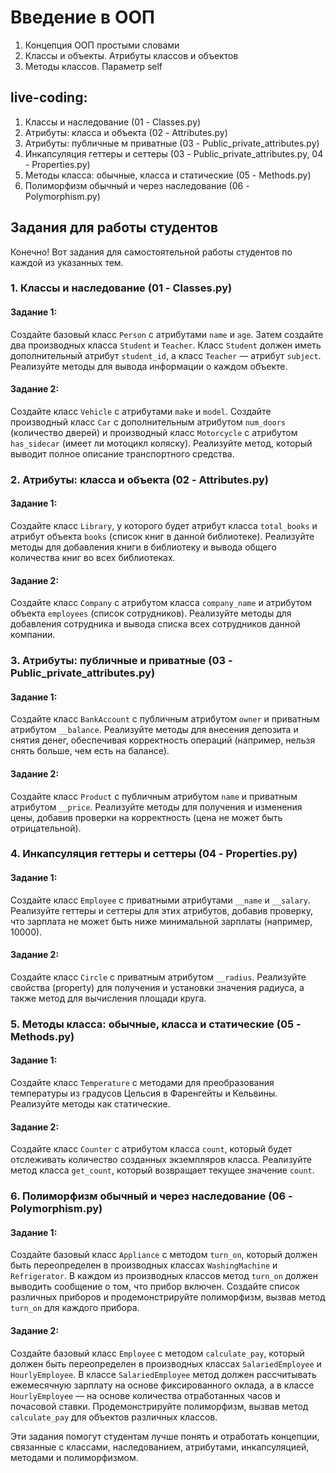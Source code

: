 # Введение в ООП

1. Концепция ООП простыми словами
2. Классы и объекты. Атрибуты классов и объектов
3. Методы классов. Параметр self

## live-coding:

1. Классы и наследование (01 - Classes.py) 
2. Атрибуты: класса и объекта (02 - Attributes.py)
3. Атрибуты: публичные м приватные (03 - Public_private_attributes.py)
4. Инкапсуляция геттеры и сеттеры (03 - Public_private_attributes.py, 04 - Properties.py)
5. Методы класса: обычные, класса и статические (05 - Methods.py)
6. Полиморфизм обычный и через наследование (06 - Polymorphism.py)


## Задания для работы студентов

Конечно! Вот задания для самостоятельной работы студентов по каждой из указанных тем.

### 1. Классы и наследование (01 - Classes.py)

#### Задание 1:

Создайте базовый класс `Person` с атрибутами `name` и `age`. Затем создайте два производных класса `Student` и `Teacher`. Класс `Student` должен иметь дополнительный атрибут `student_id`, а класс `Teacher` — атрибут `subject`. Реализуйте методы для вывода информации о каждом объекте.

#### Задание 2:
Создайте класс `Vehicle` с атрибутами `make` и `model`. Создайте производный класс `Car` с дополнительным атрибутом `num_doors` (количество дверей) и производный класс `Motorcycle` с атрибутом `has_sidecar` (имеет ли мотоцикл коляску). Реализуйте метод, который выводит полное описание транспортного средства.

### 2. Атрибуты: класса и объекта (02 - Attributes.py)
#### Задание 1:
Создайте класс `Library`, у которого будет атрибут класса `total_books` и атрибут объекта `books` (список книг в данной библиотеке). Реализуйте методы для добавления книги в библиотеку и вывода общего количества книг во всех библиотеках.

#### Задание 2:
Создайте класс `Company` с атрибутом класса `company_name` и атрибутом объекта `employees` (список сотрудников). Реализуйте методы для добавления сотрудника и вывода списка всех сотрудников данной компании.

### 3. Атрибуты: публичные и приватные (03 - Public_private_attributes.py)
#### Задание 1:
Создайте класс `BankAccount` с публичным атрибутом `owner` и приватным атрибутом `__balance`. Реализуйте методы для внесения депозита и снятия денег, обеспечивая корректность операций (например, нельзя снять больше, чем есть на балансе).

#### Задание 2:
Создайте класс `Product` с публичным атрибутом `name` и приватным атрибутом `__price`. Реализуйте методы для получения и изменения цены, добавив проверки на корректность (цена не может быть отрицательной).

### 4. Инкапсуляция геттеры и сеттеры (04 - Properties.py)
#### Задание 1:
Создайте класс `Employee` с приватными атрибутами `__name` и `__salary`. Реализуйте геттеры и сеттеры для этих атрибутов, добавив проверку, что зарплата не может быть ниже минимальной зарплаты (например, 10000).

#### Задание 2:
Создайте класс `Circle` с приватным атрибутом `__radius`. Реализуйте свойства (property) для получения и установки значения радиуса, а также метод для вычисления площади круга.

### 5. Методы класса: обычные, класса и статические (05 - Methods.py)
#### Задание 1:
Создайте класс `Temperature` с методами для преобразования температуры из градусов Цельсия в Фаренгейты и Кельвины. Реализуйте методы как статические.

#### Задание 2:
Создайте класс `Counter` с атрибутом класса `count`, который будет отслеживать количество созданных экземпляров класса. Реализуйте метод класса `get_count`, который возвращает текущее значение `count`.

### 6. Полиморфизм обычный и через наследование (06 - Polymorphism.py)
#### Задание 1:
Создайте базовый класс `Appliance` с методом `turn_on`, который должен быть переопределен в производных классах `WashingMachine` и `Refrigerator`. В каждом из производных классов метод `turn_on` должен выводить сообщение о том, что прибор включен. Создайте список различных приборов и продемонстрируйте полиморфизм, вызвав метод `turn_on` для каждого прибора.

#### Задание 2:
Создайте базовый класс `Employee` с методом `calculate_pay`, который должен быть переопределен в производных классах `SalariedEmployee` и `HourlyEmployee`. В классе `SalariedEmployee` метод должен рассчитывать ежемесячную зарплату на основе фиксированного оклада, а в классе `HourlyEmployee` — на основе количества отработанных часов и почасовой ставки. Продемонстрируйте полиморфизм, вызвав метод `calculate_pay` для объектов различных классов.

Эти задания помогут студентам лучше понять и отработать концепции, связанные с классами, наследованием, атрибутами, инкапсуляцией, методами и полиморфизмом.